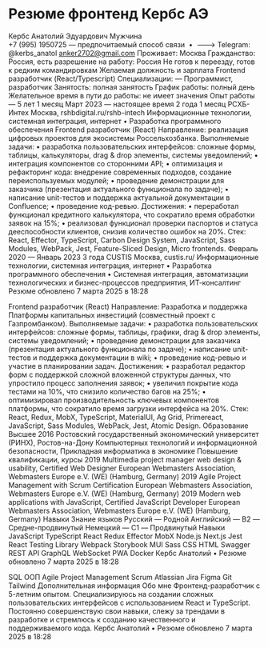 # Резюме фронтенд Кербс АЭ

Кербс Анатолий Эдуардович
Мужчина
+7 (995) 1950725 — предпочитаемый способ связи  •  ---> Telegram: @kerbs_anatol
anker2702@gmail.com
Проживает: Москва
Гражданство: Россия, есть разрешение на работу: Россия
Не готов к переезду, готов к редким командировкам
Желаемая должность и зарплата
Frontend разработчик (React/Typescript)
Специализации:
—  Программист, разработчик
Занятость: полная занятость
График работы: полный день
Желательное время в пути до работы: не имеет значения
Опыт работы — 5 лет 1 месяц
Март 2023 —
настоящее время
2 года 1 месяц
РСХБ-Интех
Москва, rshbdigital.ru/rshb-intech
Информационные технологии, системная интеграция, интернет
• Разработка программного обеспечения
Frontend разработчик (React)
Направление: реализация цифровых проектов для экосистемы Россельхозбанка.
Выполняемые задачи:
• разработка пользовательских интерфейсов: сложные формы, таблицы, калькуляторы, drag &
drop элементы, системы уведомлений;
• интеграция компонентов со сторонними API;
• оптимизация и рефакторинг кода: внедрение современных подходов, создание
переиспользуемых модулей;
• проведение демонстрации для заказчика (презентация актуального функционала по задаче);
• написание unit-тестов и поддержка актуальной документации в Confluence;
• проведение код-ревью.
Достижения:
• переработал функционал кредитного калькулятора, что сократило время обработки заявок на
15%;
• реализовал функционал проверки паспортов и статуса дееспособности клиентов, снизив
количество ошибок на 20%.
Cтек: React, Effector, TypeScript, Carbon Design System, JavaScript, Sass Modules, WebPack, Jest,
Feature-Sliced Design, Micro frontends.
Февраль 2020 —
Январь 2023
3 года
CUSTIS
Москва, custis.ru/
Информационные технологии, системная интеграция, интернет
• Разработка программного обеспечения
• Системная интеграция,  автоматизации технологических и бизнес-процессов
предприятия, ИТ-консалтинг
Резюме обновлено 7 марта 2025 в 18:28

Frontend разработчик (React)
Направление: Разработка и поддержка Платформы капитальных инвестиций (совместный
проект с Газпромбанком).
Выполняемые задачи:
• разработка пользовательских интерфейсов: сложные формы, таблицы, графики, drag & drop
элементы, системы уведомлений;
• проведение демонстрации для заказчика (презентация актуального функционала по задаче);
• написание unit-тестов и поддержка документации в wiki;
• проведение код-ревью и участие в планировании задач.
Достижения:
• разработал редактор форм с поддержкой сложной вложенной структуры данных, что
упростило процесс заполнения заявок;
• увеличил покрытие кода тестами на 10%, что снизило количество багов на 25%;
• оптимизировал производительность ключевых компонентов платформы, что сократило
время загрузки интерфейса на 20%.
Cтек: React, Redux, MobX, TypeScript, MaterialUI, Ag Grid, Primereact, JavaScript, Sass Modules,
WebPack, Jest, Atomic Design.
Образование
Высшее
2016 Ростовский государственный экономический университет
(РИНХ), Ростов-на-Дону
Компьютерных технологий и информационной безопасности, Прикладная информатика в
экономике
Повышение квалификации, курсы
2019 Multimedia project manager web design & usability, Certified Web
Designer
European Webmasters Association, Webmasters Europe e.V. (WE) (Hamburg, Germany)
2019 Agile Project Management with Scrum Certification
European Webmasters Association, Webmasters Europe e.V. (WE) (Hamburg, Germany)
2019 Modern web applications with JavaScript, Certified JavaScript
Developer
European Webmasters Association, Webmasters Europe e.V. (WE) (Hamburg, Germany)
Навыки
Знание языков Русский — Родной
Английский — B2 — Средне-продвинутый
Немецкий — C1 — Продвинутый
Навыки  JavaScript      TypeScript      React      Redux      Effector      MobX      Node.js 
 Next.js      Jest      React Testing Library      Webpack      Storybook      MUI      Sass 
 CSS      HTML      Swagger      REST API      GraphQL      WebSocket      PWA      Docker 
Кербс Анатолий  •  Резюме обновлено 7 марта 2025 в 18:28

 SQL      ООП      Agile Project Management      Scrum      Atlassian Jira      Figma 
 Git      Tailwind 
Дополнительная информация
Обо мне Фронтенд-разработчик с 5-летним опытом. Специализируюсь на создании сложных
пользовательских интерфейсов с использованием React и TypeScript. Постоянно
совершенствую свои навыки, слежу за трендами в разработке и стремлюсь к созданию
качественного и поддерживаемого кода.
Кербс Анатолий  •  Резюме обновлено 7 марта 2025 в 18:28

